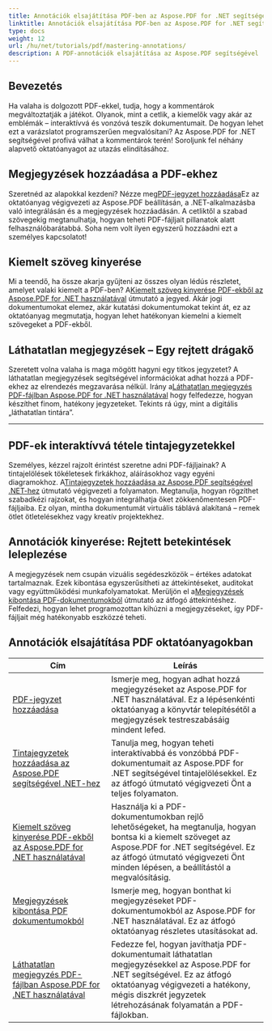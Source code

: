 ```yaml
---
title: Annotációk elsajátítása PDF-ben az Aspose.PDF for .NET segítségével
linktitle: Annotációk elsajátítása PDF-ben az Aspose.PDF for .NET segítségével
type: docs
weight: 12
url: /hu/net/tutorials/pdf/mastering-annotations/
description: A PDF-annotációk elsajátítása az Aspose.PDF segítségével .NET-hez. Fedezze fel a részletes oktatóanyagokat a megjegyzések hozzáadásával, testreszabásával és kibontásával kapcsolatban, hogy interaktívabbá tegye a PDF-fájlokat.
---
```

## Bevezetés

Ha valaha is dolgozott PDF-ekkel, tudja, hogy a kommentárok megváltoztatják a játékot. Olyanok, mint a cetlik, a kiemelők vagy akár az emblémák – interaktívvá és vonzóvá teszik dokumentumait. De hogyan lehet ezt a varázslatot programszerűen megvalósítani? Az Aspose.PDF for .NET segítségével profivá válhat a kommentárok terén! Soroljunk fel néhány alapvető oktatóanyagot az utazás elindításához.

## Megjegyzések hozzáadása a PDF-ekhez  

 Szeretnéd az alapokkal kezdeni? Nézze meg[PDF-jegyzet hozzáadása](./adding-pdf-annotation/)Ez az oktatóanyag végigvezeti az Aspose.PDF beállításán, a .NET-alkalmazásba való integrálásán és a megjegyzések hozzáadásán. A cetliktől a szabad szövegekig megtanulhatja, hogyan teheti PDF-fájljait pillanatok alatt felhasználóbarátabbá. Soha nem volt ilyen egyszerű hozzáadni ezt a személyes kapcsolatot!  


## Kiemelt szöveg kinyerése  

 Mi a teendő, ha össze akarja gyűjteni az összes olyan lédús részletet, amelyet valaki kiemelt a PDF-ben? A[Kiemelt szöveg kinyerése PDF-ekből az Aspose.PDF for .NET használatával](./extract-highlighted-text-from-pdf/) útmutató a jegyed. Akár jogi dokumentumokat elemez, akár kutatási dokumentumokat tekint át, ez az oktatóanyag megmutatja, hogyan lehet hatékonyan kiemelni a kiemelt szövegeket a PDF-ekből.  

## Láthatatlan megjegyzések – Egy rejtett drágakő  

 Szeretett volna valaha is maga mögött hagyni egy titkos jegyzetet? A láthatatlan megjegyzések segítségével információkat adhat hozzá a PDF-ekhez az elrendezés megzavarása nélkül. Irány a[Láthatatlan megjegyzés PDF-fájlban Aspose.PDF for .NET használatával](./invisible-annotation-in-pdf-file/) hogy felfedezze, hogyan készíthet finom, hatékony jegyzeteket. Tekints rá úgy, mint a digitális „láthatatlan tintára”.  

---

## PDF-ek interaktívvá tétele tintajegyzetekkel  

 Személyes, kézzel rajzolt érintést szeretne adni PDF-fájljainak? A tintajelölések tökéletesek firkákhoz, aláírásokhoz vagy egyéni diagramokhoz. A[Tintajegyzetek hozzáadása az Aspose.PDF segítségével .NET-hez](./adding-ink-annotations/) útmutató végigvezeti a folyamaton. Megtanulja, hogyan rögzíthet szabadkézi rajzokat, és hogyan integrálhatja őket zökkenőmentesen PDF-fájljaiba. Ez olyan, mintha dokumentumát virtuális táblává alakítaná – remek ötlet ötletelésekhez vagy kreatív projektekhez.  

## Annotációk kinyerése: Rejtett betekintések leleplezése  

 A megjegyzések nem csupán vizuális segédeszközök – értékes adatokat tartalmaznak. Ezek kibontása egyszerűsítheti az áttekintéseket, auditokat vagy együttműködési munkafolyamatokat. Merüljön el a[Megjegyzések kibontása PDF-dokumentumokból](./extract-annotations-from-pdf/) útmutató az átfogó áttekintéshez. Felfedezi, hogyan lehet programozottan kihúzni a megjegyzéseket, így PDF-fájljait még hatékonyabb eszközzé teheti.  

## Annotációk elsajátítása PDF oktatóanyagokban
| Cím | Leírás |
| --- | --- | 
| [PDF-jegyzet hozzáadása](./adding-pdf-annotation/) | Ismerje meg, hogyan adhat hozzá megjegyzéseket az Aspose.PDF for .NET használatával. Ez a lépésenkénti oktatóanyag a könyvtár telepítésétől a megjegyzések testreszabásáig mindent lefed. |  
| [Tintajegyzetek hozzáadása az Aspose.PDF segítségével .NET-hez](./adding-ink-annotations/) | Tanulja meg, hogyan teheti interaktívabbá és vonzóbbá PDF-dokumentumait az Aspose.PDF for .NET segítségével tintajelölésekkel. Ez az átfogó útmutató végigvezeti Önt a teljes folyamaton. |    
| [Kiemelt szöveg kinyerése PDF-ekből az Aspose.PDF for .NET használatával](./extract-highlighted-text-from-pdf/) | Használja ki a PDF-dokumentumokban rejlő lehetőségeket, ha megtanulja, hogyan bontsa ki a kiemelt szöveget az Aspose.PDF for .NET segítségével. Ez az átfogó útmutató végigvezeti Önt minden lépésen, a beállítástól a megvalósításig. |  
| [Megjegyzések kibontása PDF dokumentumokból](./extract-annotations-from-pdf/) | Ismerje meg, hogyan bonthat ki megjegyzéseket PDF-dokumentumokból az Aspose.PDF for .NET használatával. Ez az átfogó oktatóanyag részletes utasításokat ad. |    
| [Láthatatlan megjegyzés PDF-fájlban Aspose.PDF for .NET használatával](./invisible-annotation-in-pdf-file/) | Fedezze fel, hogyan javíthatja PDF-dokumentumait láthatatlan megjegyzésekkel az Aspose.PDF for .NET segítségével. Ez az átfogó oktatóanyag végigvezeti a hatékony, mégis diszkrét jegyzetek létrehozásának folyamatán a PDF-fájlokban. |  